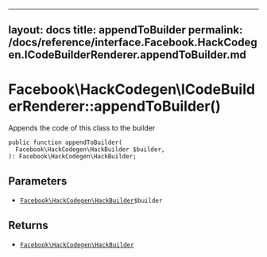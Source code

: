 
***

layout: docs
title: appendToBuilder
permalink: /docs/reference/interface.Facebook.HackCodegen.ICodeBuilderRenderer.appendToBuilder.md
---







# Facebook\\HackCodegen\\ICodeBuilderRenderer::appendToBuilder()




Appends the code of this class to the builder




``` Hack
public function appendToBuilder(
  Facebook\HackCodegen\HackBuilder $builder,
): Facebook\HackCodegen\HackBuilder;
```




## Parameters




+ [` Facebook\HackCodegen\HackBuilder `](<class.Facebook.HackCodegen.HackBuilder.md>)`` $builder ``




## Returns




* [` Facebook\HackCodegen\HackBuilder `](<class.Facebook.HackCodegen.HackBuilder.md>)
